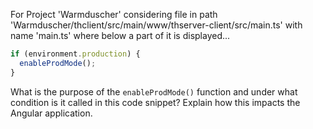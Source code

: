 For Project 'Warmduscher' considering file in path 'Warmduscher/thclient/src/main/www/thserver-client/src/main.ts' with name 'main.ts' where below a part of it is displayed... 
```typescript
if (environment.production) {
  enableProdMode();
}
```
What is the purpose of the `enableProdMode()` function and under what condition is it called in this code snippet? Explain how this impacts the Angular application.